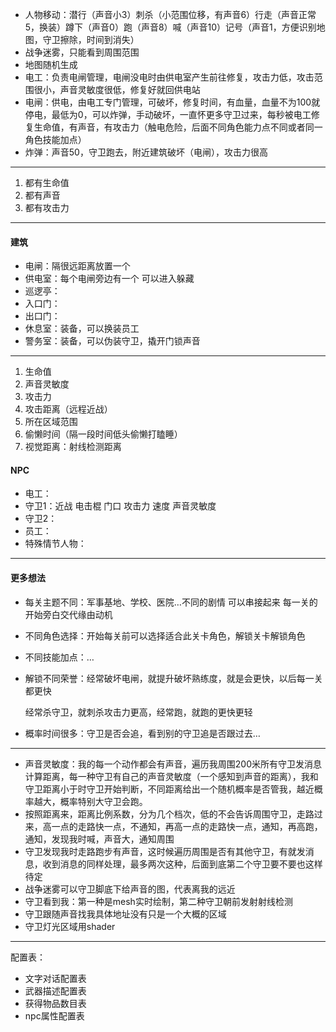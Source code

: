 -   人物移动：潜行（声音小3）刺杀（小范围位移，有声音6）行走（声音正常5，换装）蹲下（声音0）跑（声音8）喊（声音10）记号（声音1，方便识别地图，守卫擦除，时间到消失）
-   战争迷雾，只能看到周围范围
-   地图随机生成
-   电工：负责电闸管理，电闸没电时由供电室产生前往修复，攻击力低，攻击范围很小，声音灵敏度很低，修复好就回供电站
-   电闸：供电，由电工专门管理，可破坏，修复时间，有血量，血量不为100就停电，最低为0，可以炸弹，手动破坏，一直怀更多守卫过来，每秒被电工修复生命值，有声音，有攻击力（触电危险，后面不同角色能力点不同或者同一角色技能加点）
-   炸弹：声音50，守卫跑去，附近建筑破坏（电闸），攻击力很高



------

1.  都有生命值
2.  都有声音
3.  都有攻击力

------

#### 建筑

-   电闸：隔很远距离放置一个
-   供电室：每个电闸旁边有一个 可以进入躲藏
-   巡逻亭：
-   入口门：
-   出口门：
-   休息室：装备，可以换装员工
-   警务室：装备，可以伪装守卫，撬开门锁声音

------

1.  生命值
2.  声音灵敏度
3.  攻击力
4.  攻击距离（远程近战）
5.  所在区域范围
6.  偷懒时间（隔一段时间低头偷懒打瞌睡）
7.  视觉距离：射线检测距离

#### NPC

-   电工：
-   守卫1：近战 电击棍 门口 攻击力 速度 声音灵敏度 
-   守卫2：
-   员工：
-   特殊情节人物：

------

#### 更多想法

-   每关主题不同：军事基地、学校、医院…不同的剧情 可以串接起来 每一关的开始旁白交代缘由动机

-   不同角色选择：开始每关前可以选择适合此关卡角色，解锁关卡解锁角色

-   不同技能加点：…

-   解锁不同荣誉：经常破坏电闸，就提升破坏熟练度，就是会更快，以后每一关都更快

    经常杀守卫，就刺杀攻击力更高，经常跑，就跑的更快更轻

-   概率时间很多：守卫是否会追，看到别的守卫追是否跟过去…

------

-   声音灵敏度：我的每一个动作都会有声音，遍历我周围200米所有守卫发消息计算距离，每一种守卫有自己的声音灵敏度（一个感知到声音的距离），我和守卫距离小于时守卫开始判断，不同距离给出一个随机概率是否管我，越近概率越大，概率特别大守卫会跑。
-   按照距离来，距离比例系数，分为几个档次，低的不会告诉周围守卫，走路过来，高一点的走路快一点，不通知，再高一点的走路快一点，通知，再高跑，通知，发现我时喊，声音大，通知周围
-   守卫发现我时走路跑步有声音，这时候遍历周围是否有其他守卫，有就发消息，收到消息的同样处理，最多两次这种，后面到底第二个守卫要不要也这样待定
-   战争迷雾可以守卫脚底下给声音的图，代表离我的远近
-   守卫看到我：第一种是mesh实时绘制，第二种守卫朝前发射射线检测
-   守卫跟随声音找我具体地址没有只是一个大概的区域
-   守卫灯光区域用shader

------

配置表：

-   文字对话配置表
-   武器描述配置表
-   获得物品数目表
-   npc属性配置表
